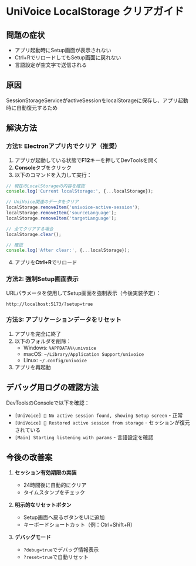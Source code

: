 # UniVoice LocalStorage クリアガイド

## 問題の症状
- アプリ起動時にSetup画面が表示されない
- Ctrl+RでリロードしてもSetup画面に戻れない
- 言語設定が空文字で送信される

## 原因
SessionStorageServiceがactiveSessionをlocalStorageに保存し、アプリ起動時に自動復元するため

## 解決方法

### 方法1: Electronアプリ内でクリア（推奨）

1. アプリが起動している状態で**F12**キーを押してDevToolsを開く
2. **Console**タブをクリック
3. 以下のコマンドを入力して実行：

```javascript
// 現在のLocalStorageの内容を確認
console.log('Current localStorage:', {...localStorage});

// UniVoice関連のデータをクリア
localStorage.removeItem('univoice-active-session');
localStorage.removeItem('sourceLanguage');
localStorage.removeItem('targetLanguage');

// 全てクリアする場合
localStorage.clear();

// 確認
console.log('After clear:', {...localStorage});
```

4. アプリを**Ctrl+R**でリロード

### 方法2: 強制Setup画面表示

URLパラメータを使用してSetup画面を強制表示（今後実装予定）：
```
http://localhost:5173/?setup=true
```

### 方法3: アプリケーションデータをリセット

1. アプリを完全に終了
2. 以下のフォルダを削除：
   - Windows: `%APPDATA%\univoice`
   - macOS: `~/Library/Application Support/univoice`
   - Linux: `~/.config/univoice`
3. アプリを再起動

## デバッグ用ログの確認方法

DevToolsのConsoleで以下を確認：
- `[UniVoice] 📱 No active session found, showing Setup screen` - 正常
- `[UniVoice] 🔄 Restored active session from storage` - セッションが復元されている
- `[Main] Starting listening with params` - 言語設定を確認

## 今後の改善案

1. **セッション有効期限の実装**
   - 24時間後に自動的にクリア
   - タイムスタンプをチェック

2. **明示的なリセットボタン**
   - Setup画面へ戻るボタンをUIに追加
   - キーボードショートカット（例：Ctrl+Shift+R）

3. **デバッグモード**
   - `?debug=true`でデバッグ情報表示
   - `?reset=true`で自動リセット